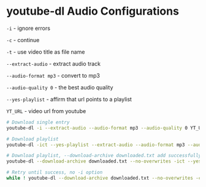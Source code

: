 # youtube-dl Audio Configurations

`-i` - ignore errors

`-c` - continue

`-t` - use video title as file name

`--extract-audio` - extract audio track

`--audio-format mp3` - convert to mp3

`--audio-quality 0` - the best audio quality

`--yes-playlist` - affirm that url points to a playlist

`YT_URL` - video url from youtube


```bash
# Download single entry
youtube-dl -i --extract-audio --audio-format mp3 --audio-quality 0 YT_URL

# Download playlist
youtube-dl -ict --yes-playlist --extract-audio --audio-format mp3 --audio-quality 0 https://www.youtube.com/playlist?list=UUCvVpbYRgYjMN7mG7qQN0Pg

# Download playlist, --download-archive downloaded.txt add successfully downloaded files into downloaded.txt
youtube-dl --download-archive downloaded.txt --no-overwrites -ict --yes-playlist --extract-audio --audio-format mp3 --audio-quality 0 --socket-timeout 5 https://www.youtube.com/playlist?list=UUCvVpbYRgYjMN7mG7qQN0Pg

# Retry until success, no -i option
while ! youtube-dl --download-archive downloaded.txt --no-overwrites -ct --yes-playlist --extract-audio --audio-format mp3 --audio-quality 0 --socket-timeout 5 <YT_PlayList_URL>; do echo DISCONNECTED; sleep 5; done
```